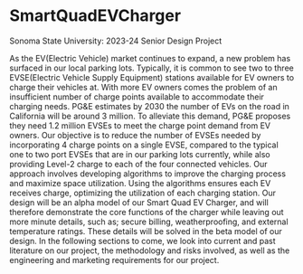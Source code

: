# SmartQuadEVCharger
Sonoma State University: 2023-24 Senior Design Project


As the EV(Electric Vehicle) market continues to expand, a new problem has surfaced in our local parking lots. Typically, it is common to see two to three EVSE(Electric Vehicle Supply Equipment) stations available for EV owners to charge their vehicles at. With more EV owners comes the problem of an insufficient number of charge points available to accommodate their charging needs. PG&E estimates by 2030 the number of EVs on the road in California will be around 3 million. To alleviate this demand, PG&E proposes they need 1.2 million EVSEs to meet the charge point demand from EV owners. Our objective is to reduce the number of EVSEs needed by incorporating 4 charge points on a single EVSE, compared to the typical one to two port EVSEs that are in our parking lots currently, while also providing Level-2 charge to each of the four connected vehicles. Our approach involves developing algorithms to improve the charging process and maximize space utilization. Using the algorithms ensures each EV receives charge, optimizing the utilization of each charging station. Our design will be an alpha model of our Smart Quad EV Charger, and will therefore demonstrate the core functions of the charger while leaving out more minute details, such as; secure billing, weatherproofing, and external temperature ratings. These details will be solved in the beta model of our design. In the following sections to come, we look into current and past literature on our project, the methodology and risks involved, as well as the engineering and marketing requirements for our project. 
